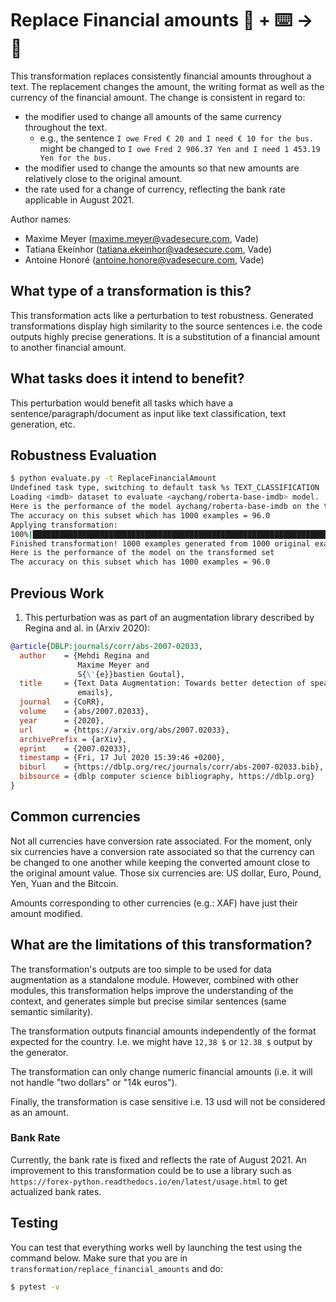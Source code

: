 # Replace Financial amounts 🦎  + ⌨️ → 🐍
This transformation replaces consistently financial amounts throughout a text.
The replacement changes the amount, the writing format as well as the currency of the financial amount.
The change is consistent in regard to:
- the modifier used to change all amounts of the same currency throughout the text.
  - e.g., the sentence `I owe Fred € 20 and I need € 10 for the bus.` might be changed to `I owe Fred 2 906.37 Yen and I need 1 453.19 Yen for the bus.`
- the modifier used to change the amounts so that new amounts are relatively close to the original amount.
- the rate used for a change of currency, reflecting the bank rate applicable in August 2021.

Author names:
- Maxime Meyer (maxime.meyer@vadesecure.com, Vade)
- Tatiana Ekeinhor (tatiana.ekeinhor@vadesecure.com, Vade)
- Antoine Honoré (antoine.honore@vadesecure.com, Vade)

## What type of a transformation is this?
This transformation acts like a perturbation to test robustness. Generated transformations display high similarity to the 
source sentences i.e. the code outputs highly precise generations. It is a substitution of a financial amount to another financial amount. 

## What tasks does it intend to benefit?
This perturbation would benefit all tasks which have a sentence/paragraph/document as input like text classification, 
text generation, etc. 

## Robustness Evaluation
```bash
$ python evaluate.py -t ReplaceFinancialAmount
Undefined task type, switching to default task %s TEXT_CLASSIFICATION
Loading <imdb> dataset to evaluate <aychang/roberta-base-imdb> model.
Here is the performance of the model aychang/roberta-base-imdb on the test[:20%] split of the imdb dataset
The accuracy on this subset which has 1000 examples = 96.0
Applying transformation:
100%|███████████████████████████████████████████████████████████████████████████████| 1000/1000 [06:21<00:00,  2.62it/s]
Finished transformation! 1000 examples generated from 1000 original examples, with 35 successfully transformed and 965 unchanged (0.035 perturb rate)
Here is the performance of the model on the transformed set
The accuracy on this subset which has 1000 examples = 96.0
```

## Previous Work
1) This perturbation was as part of an augmentation library described by Regina and al. in (Arxiv 2020):
```bibtex
@article{DBLP:journals/corr/abs-2007-02033,
  author    = {Mehdi Regina and
               Maxime Meyer and
               S{\'{e}}bastien Goutal},
  title     = {Text Data Augmentation: Towards better detection of spear-phishing
               emails},
  journal   = {CoRR},
  volume    = {abs/2007.02033},
  year      = {2020},
  url       = {https://arxiv.org/abs/2007.02033},
  archivePrefix = {arXiv},
  eprint    = {2007.02033},
  timestamp = {Fri, 17 Jul 2020 15:39:46 +0200},
  biburl    = {https://dblp.org/rec/journals/corr/abs-2007-02033.bib},
  bibsource = {dblp computer science bibliography, https://dblp.org}
}
```

## Common currencies
Not all currencies have conversion rate associated. For the moment, only six currencies have a conversion rate associated so that the currency can be changed to one another while keeping the converted amount close to the original amount value.
Those six currencies are: US dollar, Euro, Pound, Yen, Yuan and the Bitcoin.

Amounts corresponding to other currencies (e.g.: XAF) have just their amount modified.

## What are the limitations of this transformation?
The transformation's outputs are too simple to be used for data augmentation as a standalone module.
However, combined with other modules, this transformation helps improve the understanding of the context, and generates simple but precise similar sentences (same semantic similarity).

The transformation outputs financial amounts independently of the format expected for the country.
I.e. we might have `12,38 $` or `12.38 $` output by the generator.

The transformation can only change numeric financial amounts (i.e. it will not handle "two dollars" or "14k euros").

Finally, the transformation is case sensitive i.e. 13 usd will not be considered as an amount. 

### Bank Rate

Currently, the bank rate is fixed and reflects the rate of August 2021.
An improvement to this transformation could be to use a library such as `https://forex-python.readthedocs.io/en/latest/usage.html` to get actualized bank rates.


## Testing

You can test that everything works well by launching the test using the command below.
Make sure that you are in `transformation/replace_financial_amounts` and do:
```bash
$ pytest -v
```
